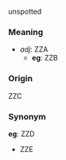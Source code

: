 unspotted
### Meaning
+ _adj_: ZZA
    + __eg__: ZZB

### Origin

ZZC

### Synonym

__eg__: ZZD

+ ZZE


